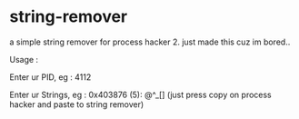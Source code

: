 # string-remover
a simple string remover for process hacker 2. just made this cuz im bored..

Usage : 

Enter ur PID, eg : 4112

Enter ur Strings, eg : 0x403876 (5): @^_[] (just press copy on process hacker and paste to string remover)
